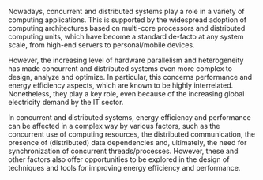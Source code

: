 Nowadays, concurrent and distributed systems play a role in a variety of computing applications. This is supported by the widespread adoption of computing architectures based on multi-core processors and distributed computing units, which have become a standard de-facto at any system scale, from high-end servers to personal/mobile devices.

However, the increasing level of hardware parallelism and heterogeneity has made concurrent and distributed systems even more complex to design, analyze and optimize. In particular, this concerns performance and energy efficiency aspects, which are known to be highly interrelated. Nonetheless, they play a key role, even because of the increasing global electricity demand by the IT sector.

In concurrent and distributed systems, energy efficiency and performance can be affected in a complex way by various factors, such as the concurrent use of computing resources, the distributed communication, the presence of (distributed) data dependencies and, ultimately, the need for synchronization of concurrent threads/processes. However, these and other factors also offer opportunities to be explored in the design of techniques and tools for improving energy efficiency and performance.

